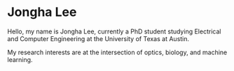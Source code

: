 # Jongha Lee

Hello, my name is Jongha Lee, currently a PhD student studying Electrical and Computer Engineering at the University of Texas at Austin.

My research interests are at the intersection of optics, biology, and machine learning.

